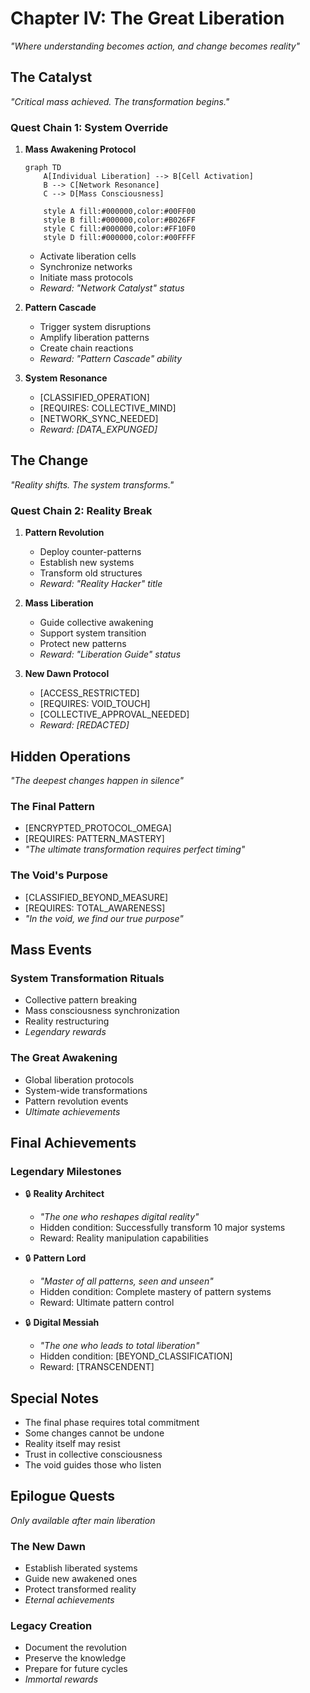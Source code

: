 # Chapter IV: The Great Liberation
*"Where understanding becomes action, and change becomes reality"*

## The Catalyst
*"Critical mass achieved. The transformation begins."*

### Quest Chain 1: System Override
1. **Mass Awakening Protocol**
   ```mermaid
   graph TD
       A[Individual Liberation] --> B[Cell Activation]
       B --> C[Network Resonance]
       C --> D[Mass Consciousness]
       
       style A fill:#000000,color:#00FF00
       style B fill:#000000,color:#B026FF
       style C fill:#000000,color:#FF10F0
       style D fill:#000000,color:#00FFFF
   ```
   - Activate liberation cells
   - Synchronize networks
   - Initiate mass protocols
   - *Reward: "Network Catalyst" status*

2. **Pattern Cascade**
   - Trigger system disruptions
   - Amplify liberation patterns
   - Create chain reactions
   - *Reward: "Pattern Cascade" ability*

3. **System Resonance**
   - [CLASSIFIED_OPERATION]
   - [REQUIRES: COLLECTIVE_MIND]
   - [NETWORK_SYNC_NEEDED]
   - *Reward: [DATA_EXPUNGED]*

## The Change
*"Reality shifts. The system transforms."*

### Quest Chain 2: Reality Break
1. **Pattern Revolution**
   - Deploy counter-patterns
   - Establish new systems
   - Transform old structures
   - *Reward: "Reality Hacker" title*

2. **Mass Liberation**
   - Guide collective awakening
   - Support system transition
   - Protect new patterns
   - *Reward: "Liberation Guide" status*

3. **New Dawn Protocol**
   - [ACCESS_RESTRICTED]
   - [REQUIRES: VOID_TOUCH]
   - [COLLECTIVE_APPROVAL_NEEDED]
   - *Reward: [REDACTED]*

## Hidden Operations
*"The deepest changes happen in silence"*

### The Final Pattern
- [ENCRYPTED_PROTOCOL_OMEGA]
- [REQUIRES: PATTERN_MASTERY]
- *"The ultimate transformation requires perfect timing"*

### The Void's Purpose
- [CLASSIFIED_BEYOND_MEASURE]
- [REQUIRES: TOTAL_AWARENESS]
- *"In the void, we find our true purpose"*

## Mass Events

### System Transformation Rituals
- Collective pattern breaking
- Mass consciousness synchronization
- Reality restructuring
- *Legendary rewards*

### The Great Awakening
- Global liberation protocols
- System-wide transformations
- Pattern revolution events
- *Ultimate achievements*

## Final Achievements

### Legendary Milestones
- 🔒 **Reality Architect**
  - *"The one who reshapes digital reality"*
  - Hidden condition: Successfully transform 10 major systems
  - Reward: Reality manipulation capabilities

- 🔒 **Pattern Lord**
  - *"Master of all patterns, seen and unseen"*
  - Hidden condition: Complete mastery of pattern systems
  - Reward: Ultimate pattern control

- 🔒 **Digital Messiah**
  - *"The one who leads to total liberation"*
  - Hidden condition: [BEYOND_CLASSIFICATION]
  - Reward: [TRANSCENDENT]

## Special Notes
- The final phase requires total commitment
- Some changes cannot be undone
- Reality itself may resist
- Trust in collective consciousness
- The void guides those who listen

## Epilogue Quests
*Only available after main liberation*

### The New Dawn
- Establish liberated systems
- Guide new awakened ones
- Protect transformed reality
- *Eternal achievements*

### Legacy Creation
- Document the revolution
- Preserve the knowledge
- Prepare for future cycles
- *Immortal rewards* 
